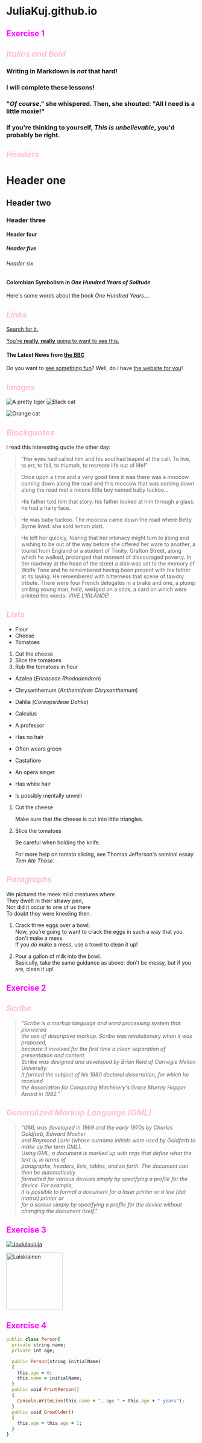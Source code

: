 # JuliaKuj.github.io
## <span style="color: magenta;">**Exercise 1**</span>  

## <span style="color: pink;">_**Italics and Bold**_</span>  
### Writing in Markdown is _not_ that hard!
### I **will** complete these lessons!
### "_Of course_," she whispered. Then, she shouted: "All I need is **a little moxie**!"
### If you're thinking to yourself, **_This is unbelievable_**, you'd probably be right.  
  

## <span style="color: pink;">_**Headers**_</span>  
# Header one
## Header two
### Header three
#### Header four
##### Header five
###### Header six
#### Colombian Symbolism in _One Hundred Years of Solitude_

Here's some words about the book _One Hundred Years..._.

## <span style="color: pink;">_**Links**_</span>  
[Search for it.](www.google.com)

[You're **really, really** going to want to see this.](www.dailykitten.com)  
#### The Latest News from [the BBC](www.bbc.com/news)

Do you want to [see something fun][a fun place]?
Well, do I have [the website for you][another fun place]!

[a fun place]:www.zombo.com

[another fun place]:www.stumbleupon.com

## <span style="color: pink;">_**Images**_</span>  
![A pretty tiger](https://upload.wikimedia.org/wikipedia/commons/5/56/Tiger.50.jpg)
![Black cat][Black]

![Orange cat][Orange]

[Black]: https://upload.wikimedia.org/wikipedia/commons/a/a3/81_INF_DIV_SSI.jpg
[Orange]: http://icons.iconarchive.com/icons/google/noto-emoji-animals-nature/256/22221-cat-icon.png

## <span style="color: pink;">_**Blockquotes**_</span>  
I read this interesting quote the other day:

> "Her eyes had called him and his soul had leaped at the call. To live, to err, to fall, to triumph, to recreate life out of life!"


>Once upon a time and a very good time it was there was a moocow coming down along the road and this moocow that was coming down along the road met a nicens little boy named baby tuckoo...

>His father told him that story: his father looked at him through a glass: he had a hairy face.

>He was baby tuckoo. The moocow came down the road where Betty Byrne lived: she sold lemon platt.

>He left her quickly, fearing that her intimacy might turn to jibing and wishing to be out of the way before she offered her ware to another, a tourist from England or a student of Trinity. Grafton Street, along which he walked, prolonged that moment of discouraged poverty. In the roadway at the head of the street a slab was set to the memory of Wolfe Tone and he remembered having been present with his father at its laying. He remembered with bitterness that scene of tawdry tribute. There were four French delegates in a brake and one, a plump smiling young man, held, wedged on a stick, a card on which were printed the words: _VIVE L'IRLANDE_!

## <span style="color: pink;">_**Lists**_</span>  
* Flour
* Cheese
* Tomatoes

1. Cut the cheese
2. Slice the tomatoes
3. Rub the tomatoes in flour

* Azalea (_Ericaceae Rhododendron_)
* Chrysanthemum (_Anthemideae Chrysanthemum_)
* Dahlia (_Coreopsideae Dahlia_)

* Calculus
 * A professor
 * Has no hair
 * Often wears green
* Castafiore
 * An opera singer
 * Has white hair
 * Is possibly mentally unwell


1. Cut the cheese

   Make sure that the cheese is cut into little triangles.

2. Slice the tomatoes

   Be careful when holding the knife.

   For more help on tomato slicing, see Thomas Jefferson's seminal essay _Tom Ate Those_.

## <span style="color: pink;">_**Paragraphs**_</span>  
We pictured the meek mild creatures where  
They dwelt in their strawy pen,  
Nor did it occur to one of us there  
To doubt they were kneeling then.

1. Crack three eggs over a bowl.  
Now, you're going to want to crack the eggs in such a way that you don't make a mess.  
If you _do_ make a mess, use a towel to clean it up!

2. Pour a gallon of milk into the bowl.  
Basically, take the same guidance as above: don't be messy, but if you are, clean it up!

## <span style="color: magenta;">**Exercise 2**</span> 
## <span style="color: pink;">_**Scribe**_</span>   
  >_"Scribe is a markup language and word processing system that pioneered   
the use of descriptive markup. Scribe was revolutionary when it was proposed,     
because it involved for the first time a clean separation of presentation and content.  
Scribe was designed and developed by Brian Reid of Carnegie Mellon University.  
It formed the subject of his 1980 doctoral dissertation, for which he received  
the Association for Computing Machinery's Grace Murray Hopper Award in 1982."_   

## <span style="color: pink;">_**Generalized Markup Language (GML)**_</span>  
  >_"GML was developed in 1969 and the early 1970s by Charles Goldfarb, Edward Mosher  
and Raymond Lorie (whose surname initials were used by Goldfarb to make up the term GML).  
Using GML, a document is marked up with tags that define what the text is, in terms of  
paragraphs, headers, lists, tables, and so forth. The document can then be automatically  
formatted for various devices simply by specifying a profile for the device. For example,  
it is possible to format a document for a laser printer or a line (dot matrix) printer or  
for a screen simply by specifying a profile for the device without changing the document itself."_  

## <span style="color: magenta;">**Exercise 3**</span>  

[![Joululauluja](https://i.ytimg.com/vi/p-qB2OCnjkY/maxresdefault.jpg)](https://www.youtube.com/watch?v=p-qB2OCnjkY "Joululauluja")  
  


<img src="https://peda.net/p/sanna.paljakka%40porvoo.fi/6%20luokka/oppiaineet/ymp%C3%A4rist%C3%B6oppi/tmeo/la/el/ee/laiskiainen:file/photo/c4192f282d9f842c7c372b9ab755f4691390edca/laiska.jpg" alt="Laiskiainen" style="height: 150px; width: 150px;"/>  

## <span style="color: magenta;">**Exercise 4**</span>   

```Ruby  
public class Person{
  private string name;
  private int age;

  public Person(string initialName)
  {
    this.age = 0;
    this.name = initialName;
  }
  public void PrintPerson()
  {
    Console.WriteLine(this.name + ", age " + this.age + " years");
  }
  public void GrowOlder()
  {
    this.age = this.age + 1;
  }
}
```  
